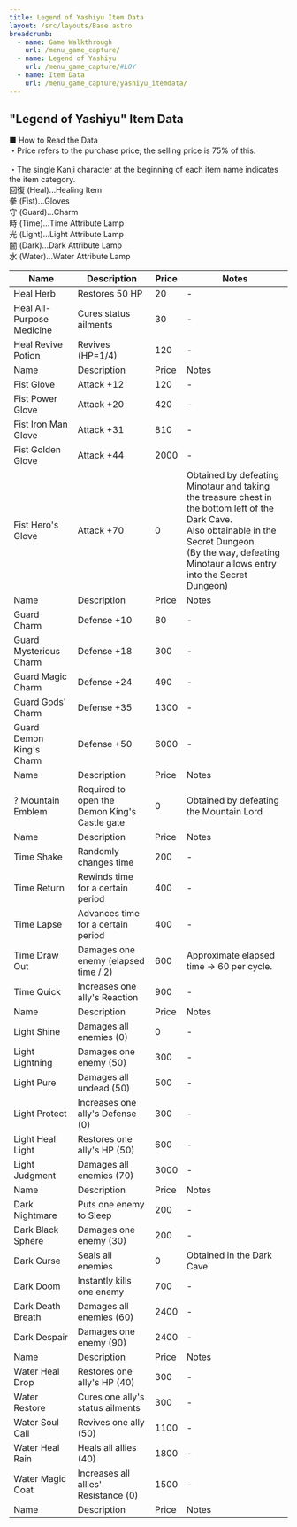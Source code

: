 ```yaml
---
title: Legend of Yashiyu Item Data
layout: /src/layouts/Base.astro
breadcrumb:
  - name: Game Walkthrough
    url: /menu_game_capture/
  - name: Legend of Yashiyu
    url: /menu_game_capture/#LOY
  - name: Item Data
    url: /menu_game_capture/yashiyu_itemdata/
---
```


## "Legend of Yashiyu" Item Data

■ How to Read the Data  
・Price refers to the purchase price; the selling price is 75% of this.  
  
・The single Kanji character at the beginning of each item name indicates the item category.  
回復 (Heal)...Healing Item  
拳 (Fist)...Gloves  
守 (Guard)...Charm  
時 (Time)...Time Attribute Lamp  
光 (Light)...Light Attribute Lamp  
闇 (Dark)...Dark Attribute Lamp  
水 (Water)...Water Attribute Lamp  
  
  

|Name|Description|Price|Notes|
|---|---|---|---|
|Heal Herb|Restores 50 HP|20|-|
|Heal All-Purpose Medicine|Cures status ailments|30|-|
|Heal Revive Potion|Revives (HP=1/4)|120|-|
|Name|Description|Price|Notes|
|Fist Glove|Attack +12|120|-|
|Fist Power Glove|Attack +20|420|-|
|Fist Iron Man Glove|Attack +31|810|-|
|Fist Golden Glove|Attack +44|2000|-|
|Fist Hero's Glove|Attack +70|0|Obtained by defeating Minotaur and taking the treasure chest in the bottom left of the Dark Cave.  <br>Also obtainable in the Secret Dungeon.  <br>(By the way, defeating Minotaur allows entry into the Secret Dungeon)|
|Name|Description|Price|Notes|
|Guard Charm|Defense +10|80|-|
|Guard Mysterious Charm|Defense +18|300|-|
|Guard Magic Charm|Defense +24|490|-|
|Guard Gods' Charm|Defense +35|1300|-|
|Guard Demon King's Charm|Defense +50|6000|-|
|Name|Description|Price|Notes|
|? Mountain Emblem|Required to open the Demon King's Castle gate|0|Obtained by defeating the Mountain Lord|
|Name|Description|Price|Notes|
|Time Shake|Randomly changes time|200|-|
|Time Return|Rewinds time for a certain period|400|-|
|Time Lapse|Advances time for a certain period|400|-|
|Time Draw Out|Damages one enemy (elapsed time / 2)|600|Approximate elapsed time → 60 per cycle.|
|Time Quick|Increases one ally's Reaction|900|-|
|Name|Description|Price|Notes|
|Light Shine|Damages all enemies (0)|0|-|
|Light Lightning|Damages one enemy (50)|300|-|
|Light Pure|Damages all undead (50)|500|-|
|Light Protect|Increases one ally's Defense (0)|300|-|
|Light Heal Light|Restores one ally's HP (50)|600|-|
|Light Judgment|Damages all enemies (70)|3000|-|
|Name|Description|Price|Notes|
|Dark Nightmare|Puts one enemy to Sleep|200|-|
|Dark Black Sphere|Damages one enemy (30)|200|-|
|Dark Curse|Seals all enemies|0|Obtained in the Dark Cave|
|Dark Doom|Instantly kills one enemy|700|-|
|Dark Death Breath|Damages all enemies (60)|2400|-|
|Dark Despair|Damages one enemy (90)|2400|-|
|Name|Description|Price|Notes|
|Water Heal Drop|Restores one ally's HP (40)|300|-|
|Water Restore|Cures one ally's status ailments|300|-|
|Water Soul Call|Revives one ally (50)|1100|-|
|Water Heal Rain|Heals all allies (40)|1800|-|
|Water Magic Coat|Increases all allies' Resistance (0)|1500|-|
|Name|Description|Price|Notes|